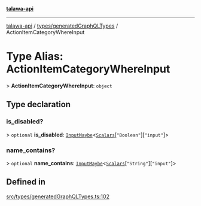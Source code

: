 [**talawa-api**](../../../README.md)

***

[talawa-api](../../../modules.md) / [types/generatedGraphQLTypes](../README.md) / ActionItemCategoryWhereInput

# Type Alias: ActionItemCategoryWhereInput

\> **ActionItemCategoryWhereInput**: `object`

## Type declaration

### is\_disabled?

\> `optional` **is\_disabled**: [`InputMaybe`](InputMaybe.md)\<[`Scalars`](Scalars.md)\[`"Boolean"`\]\[`"input"`\]\>

### name\_contains?

\> `optional` **name\_contains**: [`InputMaybe`](InputMaybe.md)\<[`Scalars`](Scalars.md)\[`"String"`\]\[`"input"`\]\>

## Defined in

[src/types/generatedGraphQLTypes.ts:102](https://github.com/PalisadoesFoundation/talawa-api/blob/039b0f127fb8caa46d57186ab4b3bb27fe150903/src/types/generatedGraphQLTypes.ts#L102)

